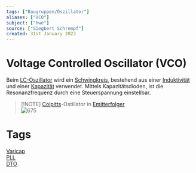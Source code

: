 ```yaml
---
tags: ["Baugruppen/Oszillator"]
aliases: ["VCO"]
subject: ["hwe"]
source: ["Siegbert Schrempf"]
created: 31st January 2023
---
```


# Voltage Controlled Oscillator (VCO)

Beim [LC-Oszillator](Oszillatoren/LC%20Oszillatoren.md) wird ein [Schwingkreis](../../mathe/mathe%20(4)/Schwingkreise.md), bestehend aus einer [Induktivität](Induktivitäten.md) und einer [Kapazität](Kapazität.md) verwendet. Mittels Kapazitätsdioden, ist die Resonanzfrequenz durch eine Steuerspannung einstellbar.

>[!NOTE] [Colpitts](Oszillatoren/Colpitts%20Oszillator.md)-Ostillator in [Emitterfolger](../Halbleiter/Emitterfolger.md)  
> ![675](assets/VCO_KapD.png)

# Tags

[Varicap](Kapazitäts-Diode.md)  
[PLL](Oszillatoren/Phase%20Locked%20Loop.md)  
[DTO](Oszillatoren/Discrete%20Time%20Oscillator.md)

